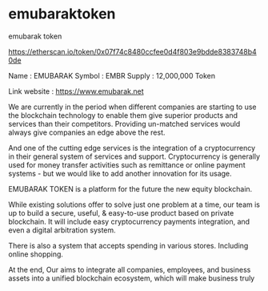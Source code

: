 # emubaraktoken
emubarak token

https://etherscan.io/token/0x07f74c8480ccfee0d4f803e9bdde8383748b40de

Name  : EMUBARAK
Symbol : EMBR
Supply : 12,000,000 Token

Link website : https://www.emubarak.net

We are currently in the period when different companies are starting to use the blockchain technology to enable them give superior products and services than their competitors.  Providing un-matched services would always give companies an edge above the rest.

And one of the cutting edge services is the integration of a cryptocurrency in their general system of services and support.  Cryptocurrency is generally used  for money transfer activities such as remittance or online payment systems  - but we would like to add another innovation for its usage.

EMUBARAK TOKEN is a platform for the future the new equity blockchain.

While existing solutions offer to solve just one problem at a time, our team is up to build a secure, useful, & easy-to-use product based on private blockchain. It will include easy cryptocurrency payments integration, and even a digital arbitration system.

There is also a system that accepts spending in various stores. Including online shopping.

At the end, Our aims to integrate all companies, employees, and business assets into a unified blockchain ecosystem, which will make business truly
